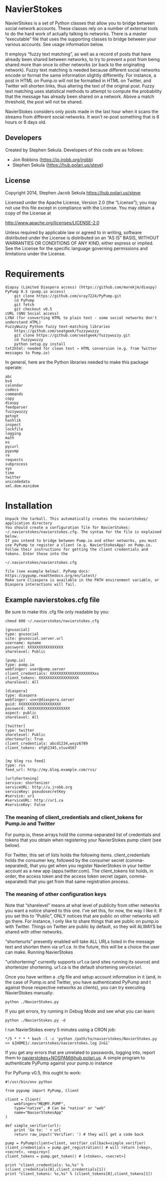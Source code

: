 # NavierStokes

NavierStokes is a set of Python classes that allow you to bridge between social network accounts. These classes rely on a number of external tools to do the hard work of actually talking to networks. There is a master “executable” file that uses the supporting classes to bridge between your various accounts. See usage information below.

It employs “fuzzy text matching”, as well as a record of posts that have already been shared between networks, to try to prevent a post from being shared more than once to other networks (or back to the originating network). Fuzzy text matching is needed because different social networks encode or format the same information slightly differently. For instance, a post in HTML on Pump.io will not be formatted in HTML on Twitter, and Twitter will shorten links, thus altering the text of the original post. Fuzzy text matching uses statistical methods to attempt to compute the probability that the message has already been shared on a network. Above a match threshold, the post will not be shared.

NavierStokes considers only posts made in the last hour when it scans the streams from different social networks. It won't re-post something that is 6 hours or 6 days old.

## Developers

Created by Stephen Sekula. Developers of this code are as follows:

* Jon Robbins (https://io.jrobb.org/jrobb)
* Stephen Sekula (https://hub.polari.us/steve)

## License

Copyright 2014, Stephen Jacob Sekula https://hub.polari.us/steve

Licensed under the Apache License, Version 2.0 (the “License”); you may not use this file except in compliance with the License. You may obtain a copy of the License at

http://www.apache.org/licenses/LICENSE-2.0

Unless required by applicable law or agreed to in writing, software distributed under the License is distributed on an “AS IS” BASIS, WITHOUT WARRANTIES OR CONDITIONS OF ANY KIND, either express or implied. See the License for the specific language governing permissions and limitations under the License.

# Requirements

    diapsy (Limited Diaspora access) (https://github.com/marekjm/diaspy)
    PyPump 0.5 (pump.io access)
        git clone https://github.com/xray7224/PyPump.git
        cd PyPump
        git fetch
        git checkout v0.5
    cURL (GNU Social access)
    LYNX (for converting HTML to plain text - some social networks don't understand HTML)
    FuzzyWuzzy Python fuzzy text-matching libraries
        https://github.com/seatgeek/fuzzywuzzy
        git clone https://github.com/seatgeek/fuzzywuzzy.git
        cd fuzzywuzzy
        python setup.py install
    txt2html: needed for clean text → HTML conversion (e.g. from Twitter messages to Pump.io)

In general, here are the Python libraries needed to make this package operate:

```
abc
bs4
calendar
codecs
commands
copy
diaspy
feedparser
fuzzywuzzy
getopt
hashlib
inspect
lockfile
logging
math
os
pycurl
pypump
re
requests
subprocess
sys
time
twitter
unicodedata
xml.dom.minidom
```

# Installation

    Unpack the tarball. This automatically creates the navierstokes/ application directory
    You should create a configuration file for NavierStokes: ~/.navierstokes/navierstokes.cfg. The syntax for the file is explained below.
    If you intend to bridge between Pump.io and other networks, you must use PyPump to register a client (e.g. NavierStokesApp) on Pump.io. Follow their instructions for getting the client credentials and tokens. Enter those into the

    ~/.navierstokes/navierstokes.cfg

    file (see example below). PyPump docs: https://pypump.readthedocs.org/en/latest/
    Make sure Cliaspora is available in the PATH environment variable, or Diaspora interactions will fail.

## Example navierstokes.cfg file

Be sure to make this .cfg file only readable by you:

    chmod 600 ~/.navierstokes/navierstokes.cfg

```
[gnusocial]
type: gnusocial
site: gnusocial.server.url
username: myname
password: XXXXXXXXXXXXXXXX
sharelevel: Public

[pump.io]
type: pump.io
webfinger: user@pump.server
client_credentials: XXXXXXXXXXXXXXXXXXXXxx
client_tokens: XXXXXXXXXXXXXXXXXX
sharelevel: All

[diaspora]
type: diaspora
webfinger: user@diaspora.server
guid: XXXXXXXXXXXXXXXXXXX
password: XXXXXXXXXXXXXXXXXXX
aspect: public
sharelevel: All

[twitter]
type: twitter
sharelevel: Public
shortenurls: True
client_credentials: abcd1234,wxyz6789
client_tokens: efgh2345,stuv4567


[my blog rss feed]
type: rss
feed_url: http://my.blog.example.com/rss/

[urlshortening]
service: shortenizer
serviceURL: http://u.jrobb.org
serviceKey: pseudosecretKey
#service: ur1
#serviceURL: http://ur1.ca
#serviceKey: False
```

### The meaning of client_credentials and client_tokens for Pump.io and Twitter
For pump.io, these arrays hold the comma-separated list of credentials and tokens that you obtain when registering your NavierStokes pump client (see below).

For Twitter, this set of lists holds the following items. client_credentials holds the consumer key, followed by the consumer secret (comma-separated), that you get when you register NavierStokes in your twitter account as a new app (apps.twitter.com). The client_tokens list holds, in order, the access token and the access token secret (again, comma-separated) that you get from that same registration process.

### The meaning of other configuration keys
Note that “sharelevel” means at what level of publicity from other networks you want a notice shared to this one. I've set this, for now, the way I like it. If you set this to “Public”, ONLY notices that are public on other networks will go there. For instance, I only like to share things that are public on pump.io with Twitter. Things on Twitter are public by default, so they will ALWAYS be shared with other networks.

“shortenurls” presently enabled will take ALL URLs listed in the message text and shorten them via ur1.ca. In the future, this will be a choice the user can make.
Running NavierStokes

"urlshortening" currently supports ur1.ca (and sites running its source) and shortenizer shortening. ur1.ca is the default shortening service/url.

Once you have written a .cfg file and setup account information in it (and, in the case of Pump.io and Twitter, you have authenticated PyPump and t against those respective networks as clients), you can try executing NavierStokes manually:

    python ./NavierStokes.py

If you get errors, try running in Debug Mode and see what you can learn:

    python ./NavierStokes.py -d

I run NavierStokes every 5 minutes using a CRON job:

```
*/5 * * * * bash -l -c 'python /path/to/navierstokes/NavierStokes.py >> ${HOME}/.navierstokes/navierstokes.log 2>&1'
```

If you get any errors that are unrelated to passwords, logging into, report them to navierstokes+NOSPAM@hub.polari.us.
A simple program to authenticate PyPump against your pump.io instance

For PyPump v0.5, this ought to work:

```
#!/usr/bin/env python

from pypump import PyPump, Client

client = Client(
    webfinger="ME@MY.PUMP",
    type="native", # Can be "native" or "web"
    name="NavierStokesApp"
)

def simple_verifier(url):
    print 'Go to: ' + url
    return raw_input('Verifier: ') # they will get a code back

pump = PyPump(client=client, verifier_callback=simple_verifier)
client_credentials = pump.get_registration() # will return [<key>, <secret>, <expirey>]
client_tokens = pump.get_token() # [<token>, <secret>]

print "client_credentials: %s,%s" % (client_credentials[0],client_credentials[1])
print "client_tokens: %s,%s" % (client_tokens[0],client_tokens[1])
```

